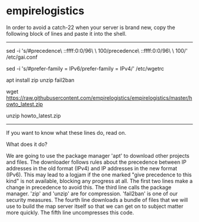 # empirelogistics

In order to avoid a catch-22 when your server is brand new, copy the following block of lines and paste it into the shell.

-------------------------------------------------------------------------------------------------------------------------

sed -i 's/#precedence\ ::ffff:0:0\/96\ \ 100/precedence\ ::ffff:0:0\/96\ \ 100/' /etc/gai.conf

sed -i 's/#prefer-family = IPv6/prefer-family = IPv4/' /etc/wgetrc

apt install zip unzip fail2ban

wget https://raw.githubusercontent.com/empirelogistics/empirelogistics/master/howto_latest.zip

unzip howto_latest.zip

-------------------------------------------------------------------------------------------------------------------------

If you want to know what these lines do, read on.

What does it do?

We are going to use the package manager 'apt' to download other projects and files.  The downloader follows rules about the precedence between IP addresses in the old format (IPv4) and IP addresses in the new format (IPv6).  This may lead to a 
logjam if the one marked "give precedence to this kind" is not available, blocking any progress at all.  The first two lines make a change in precedence to avoid this.  The third line calls the package manager.  'zip' and 'unzip' are for compression.  'fail2ban' is one of our security measures.  The fourth line downloads a bundle of files that we will use to build the map server itself so that we can get on to subject matter more quickly.  The fifth line uncompresses this code.
